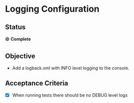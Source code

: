# Logging Configuration

## Status

🟢 **Complete**

## Objective

- Add a logback.xml with INFO level logging to the console.

## Acceptance Criteria

- [x] When running tests there should be no DEBUG level logs
